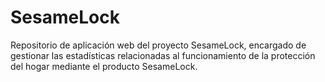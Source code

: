 # SesameLock
Repositorio de aplicación web del proyecto SesameLock, encargado de gestionar las estadísticas relacionadas al funcionamiento de la protección del hogar mediante el producto SesameLock.
